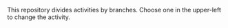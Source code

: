 This repository divides activities by branches. Choose one in the upper-left to change the activity.
